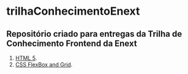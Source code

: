 # trilhaConhecimentoEnext

## Repositório criado para entregas da Trilha de Conhecimento Frontend da Enext

1. [HTML 5](https://pedro-samo.github.io/trilhaConhecimentoEnext/HTML5).
1. [CSS FlexBox and Grid](https://pedro-samo.github.io/trilhaConhecimentoEnext/CSSFlexBoxAndGrid).
